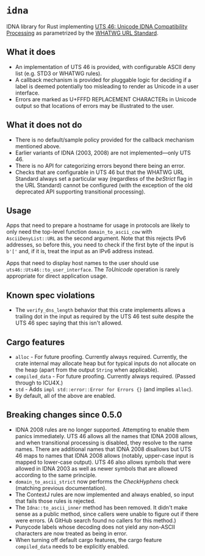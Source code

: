 # `idna`

IDNA library for Rust implementing [UTS 46: Unicode IDNA Compatibility Processing](https://www.unicode.org/reports/tr46/) as parametrized by the [WHATWG URL Standard](https://url.spec.whatwg.org/#idna).

## What it does

* An implementation of UTS 46 is provided, with configurable ASCII deny list (e.g. STD3 or WHATWG rules).
* A callback mechanism is provided for pluggable logic for deciding if a label is deemed potentially too misleading to render as Unicode in a user interface.
* Errors are marked as U+FFFD REPLACEMENT CHARACTERs in Unicode output so that locations of errors may be illustrated to the user.

## What it does not do

* There is no default/sample policy provided for the callback mechanism mentioned above.
* Earlier variants of IDNA (2003, 2008) are not implemented—only UTS 46.
* There is no API for categorizing errors beyond there being an error.
* Checks that are configurable in UTS 46 but that the WHATWG URL Standard always set a particular way (regardless of the _beStrict_ flag in the URL Standard) cannot be configured (with the exception of the old deprecated API supporting transitional processing).

## Usage

Apps that need to prepare a hostname for usage in protocols are likely to only need the top-level function `domain_to_ascii_cow` with `AsciiDenyList::URL` as the second argument. Note that this rejects IPv6 addresses, so before this, you need to check if the first byte of the input is `b'['` and, if it is, treat the input as an IPv6 address instead.

Apps that need to display host names to the user should use `uts46::Uts46::to_user_interface`. The _ToUnicode_ operation is rarely appropriate for direct application usage.

## Known spec violations

* The `verify_dns_length` behavior that this crate implements allows a trailing dot in the input as required by the UTS 46 test suite despite the UTS 46 spec saying that this isn't allowed.

## Cargo features

* `alloc` - For future proofing. Currently always required. Currently, the crate internal may allocate heap but for typical inputs do not allocate on the heap (apart from the output `String` when applicable).
* `compiled_data` - For future proofing. Currently always required. (Passed through to ICU4X.)
* `std` - Adds `impl std::error::Error for Errors {}` (and implies `alloc`).
* By default, all of the above are enabled.

## Breaking changes since 0.5.0

* IDNA 2008 rules are no longer supported. Attempting to enable them panics immediately. UTS 46 allows all the names that IDNA 2008 allows, and when transitional processing is disabled, they resolve to the name names. There are additional names that IDNA 2008 disallows but UTS 46 maps to names that IDNA 2008 allows (notably, upper-case input is mapped to lower-case output). UTS 46 also allows symbols that were allowed in IDNA 2003 as well as newer symbols that are allowed according to the same principle.
* `domain_to_ascii_strict` now performs the _CheckHyphens_ check (matching previous documentation).
* The ContextJ rules are now implemented and always enabled, so input that fails those rules is rejected.
* The `Idna::to_ascii_inner` method has been removed. It didn't make sense as a public method, since callers were unable to figure out if there were errors. (A GitHub search found no callers for this method.)
* Punycode labels whose decoding does not yield any non-ASCII characters are now treated as being in error.
* When turning off default cargo features, the cargo feature `compiled_data` needs to be explicitly enabled.
